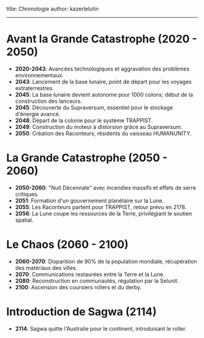 title:  Chronologie
author: kazerlelutin

---

# Avant la Grande Catastrophe (2020 - 2050)

- **2020-2043**: Avancées technologiques et aggravation des problèmes environnementaux.
- **2043**: Lancement de la base lunaire, point de départ pour les voyages extraterrestres.
- **2045**: La base lunaire devient autonome pour 1000 colons; début de la construction des lanceurs.
- **2045**: Découverte du Supraversum, essentiel pour le stockage d'énergie avancé.
- **2048**: Départ de la colonie pour le système TRAPPIST.
- **2049**: Construction du moteur à distorsion grâce au Supraversum.
- **2050**: Création des Raconteurs, résidents du vaisseau HUMANUNITY.

# La Grande Catastrophe (2050 - 2060)

- **2050-2060**: "Nuit Décennale" avec incendies massifs et effets de serre critiques.
- **2051**: Formation d'un gouvernement planétaire sur la Lune.
- **2055**: Les Raconteurs partent pour TRAPPIST, retour prévu en 2178.
- **2056**: La Lune coupe les ressources de la Terre, privilégiant le soutien spatial.

# Le Chaos (2060 - 2100)

- **2060-2070**: Disparition de 90% de la population mondiale, récupération des matériaux des villes.
- **2070**: Communications restaurées entre la Terre et la Lune.
- **2080**: Reconstruction en communautés, régulation par la Selunit.
- **2100**: Ascension des coursiers rollers et du derby.

# Introduction de Sagwa (2114)

- **2114**: Sagwa quitte l'Australie pour le continent, introduisant le roller.
